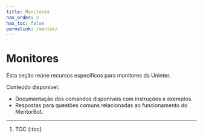 ```yaml
---
title: Monitores
nav_order: 2
has_toc: false
permalink: /mentor/
---
```


# Monitores

Esta seção reúne recursos específicos para monitores da Uninter.

Conteúdo disponível:
- Documentação dos comandos disponíveis com instruções e exemplos.
- Respostas para questões comuns relacionadas ao funcionamento do MentorBot.

---

1. TOC
{:toc}
